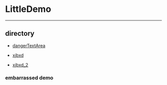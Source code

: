 # LittleDemo
---
## directory
- [dangerTextArea](https://github.com/kimZLeung/LittleDemo/tree/master/dangerTextArea)

- [xjbxd](https://github.com/kimZLeung/LittleDemo/tree/master/xjbxd)

- [xjbxd_2](https://github.com/kimZLeung/LittleDemo/tree/master/xjbxd_2)

### embarrassed demo
